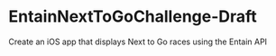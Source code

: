 # EntainNextToGoChallenge-Draft
Create an iOS app that displays Next to Go races using the Entain API

